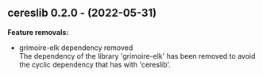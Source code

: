 ## cereslib 0.2.0 - (2022-05-31)

**Feature removals:**

 * grimoire-elk dependency removed\
   The dependency of the library 'grimoire-elk' has been removed to avoid
   the cyclic dependency that has with 'cereslib'.

